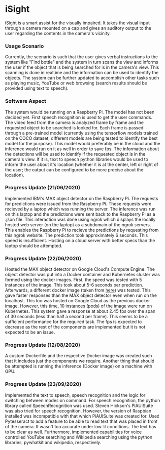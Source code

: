 # iSight
iSight is a smart assist for the visually impaired. It takes the visual input through a camera mounted on a cap and gives an auditory output to the user regarding the contents in the camera's vicinity.

### Usage Scenario
Currently, the scenario is such that the user gives verbal instructions to the system like "Find bottle" and the system in turn scans the view and informs the user if the object that is being searched for is in the camera's view. This scanning is done in realtime and the information can be used to identify the objects. The system can be further updated to accomplish other tasks such as playing music, YouTube or web browsing (search results should be provided using text to speech).

### Software Aspect
The system would be running on a Raspberry Pi. The model has not been decided yet. First speech recognition is used to get the user commands. The video feed from the camera is analyzed frame by frame and the requested object to be searched is looked for. Each frame is passed through a pre-trained model (currently using the tensorflow models trained on the COCO dataset; different models are being tested to identify the best model for the purpose). This model would preferably be in the cloud and the inference would run on it as well in order to save fps. The information about the detections will be used to identify if the requested object is in the camera's view. If it is, text to speech python libraries would be used to inform the user about it's location (whether it is at the center, left or right of the user; the output can be configured to be more precise about the location).

### Progress Update (21/06/2020)
Implemented IBM's MAX object detector on the Raspberry Pi. The requests for predictions were issued from the Raspberry Pi. These requests were recieved by a laptop which was running the server. The inference was run on this laptop and the predictions were sent back to the Raspberry Pi as a .json file. This interaction was done using ngrok which displays the locally hosted web server (on the laptop) as a subdomain of the ngrok servers. This enables the Raspberry Pi to recieve the predictions by requesting from this ngrok website. The prediction took approximately 6 seconds. This speed is insufficient. Hosting on a cloud server with better specs than the laptop should be attempted.

### Progress Update (22/06/2020)
Hosted the MAX object detector on Google Cloud's Compute Engine. The object detector was put into a Docker container and Kubernetes cluster was formed using the docker images. First, the speed was tested with 5 instances of the image. This took about 5-6 seconds per prediction. Afterwards, a different docker image (taken from [here](https://github.com/tprlab/docker-detect)) was tested. This gave faster responses than the MAX object detector even when run on the localhost. This too was hosted on Google Cloud as the previous docker image. However, this time, 10 instances (pods) of the image were run on Kubernetes. This system gave a response at about 2.45 fps over the span of 30 seconds (less than half a second per frame). This seems to be a sufficient performance for the required task. The fps is expected to decrease as the rest of the components are implemented but it is not expected to be an issue.

### Progress Update (12/08/2020)
A custom Dockerfile and the respective Docker image was created such that it includes just the components we require. Another thing that should be attempted is running the inference (Docker image) on a machine with GPU.

### Progress Update (23/09/2020)
Implemented the text to speech, speech recognition and the logic for switching between modes on command. For speech recognition, the python library called SpeechRecognition was used. Steven Hickson's PiAUISuite was also tried for speech recognition. However, the version of Raspbian installed was incompatible with that which PiAUISuite was created for. Used Pytesseract to add a feature to be able to read text that was placed in front of the camera. It wasn't too accurate under low lit conditions. The text has to be clear as well.
Furthermore, implemented capabilities for voice controlled YouTube searching and Wikipedia searching using the python libraries, pywhatkit and wikipedia, respectively.
